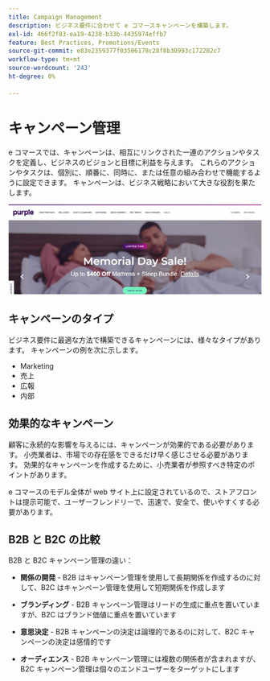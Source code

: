 ```yaml
---
title: Campaign Management
description: ビジネス要件に合わせて e コマースキャンペーンを構築します。
exl-id: 466f2f83-ea19-4230-b33b-4435974effb7
feature: Best Practices, Promotions/Events
source-git-commit: e83e2359377f03506178c28f8b30993c172282c7
workflow-type: tm+mt
source-wordcount: '243'
ht-degree: 0%

---
```


# キャンペーン管理

e コマースでは、キャンペーンは、相互にリンクされた一連のアクションやタスクを定義し、ビジネスのビジョンと目標に利益を与えます。 これらのアクションやタスクは、個別に、順番に、同時に、または任意の組み合わせで機能するように設定できます。 キャンペーンは、ビジネス戦略において大きな役割を果たします。

![ キャンペーン画像の例 ](../../assets/playbooks/campaign-example.png)

## キャンペーンのタイプ

ビジネス要件に最適な方法で構築できるキャンペーンには、様々なタイプがあります。 キャンペーンの例を次に示します。

- Marketing
- 売上
- 広報
- 内部

## 効果的なキャンペーン

顧客に永続的な影響を与えるには、キャンペーンが効果的である必要があります。 小売業者は、市場での存在感をできるだけ早く感じさせる必要があります。 効果的なキャンペーンを作成するために、小売業者が参照すべき特定のポイントがあります。

e コマースのモデル全体が web サイト上に設定されているので、ストアフロントは提示可能で、ユーザーフレンドリーで、迅速で、安全で、使いやすくする必要があります。

## B2B と B2C の比較

B2B と B2C キャンペーン管理の違い：

- **関係の開発** - B2B はキャンペーン管理を使用して長期関係を作成するのに対して、B2C はキャンペーン管理を使用して短期関係を作成します

- **ブランディング** - B2B キャンペーン管理はリードの生成に重点を置いていますが、B2C はブランド価値に重点を置いています

- **意思決定** - B2B キャンペーンの決定は論理的であるのに対して、B2C キャンペーンの決定は感情的です

- **オーディエンス** - B2B キャンペーン管理には複数の関係者が含まれますが、B2C キャンペーン管理は個々のエンドユーザーをターゲットにします
